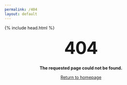 ```yaml
---
permalink: /404
layout: default
---
```


{% include head.html %}

<style type="text/css" media="screen">
  .container {
    margin: 10px auto;
    max-width: 600px;
    text-align: center;
  }
  h1 {
    margin: 30px 0;
    font-size: 4em;
    line-height: 1;
    letter-spacing: -1px;
  }
</style>

<script>
<!--- this script automatically redirects from the social links to their websites and automatically swaps cases of paths to lowercase to ensure that links go to the correct page. if another url overides this it will default to the other one --->
var array = [ 
{%- for item in site.minima.social_links -%}
  {% capture entry %}{from: "/{{item.platform}}", to: "{{item.user_url}}"},
    {%- if item.from -%}
      {from: "/{{item.from}}", to: "{{item.user_url}}"},
    {%- endif %}
  {% endcapture %}
  {{entry}}
{%- endfor -%}
];

function normalizePath(path) {
  let normalizedPath = path.replace(/^\/|\/$/g, '');
  if (normalizedPath !== '') {
    normalizedPath += '/';
  }
  return normalizedPath;
}

function arePathsEqual(path1, path2) {
  return normalizePath(path1) === normalizePath(path2);
}
var reLow = true;
len = array.length;
for (i = 0; i < len; i++) {
  if(arePathsEqual(array[i].from,window.location.pathname.toLowerCase())) {
    location.replace(array[i].to);
    reLow = false
  };
};
currentURL = window.location.href;
lowerCaseURL = currentURL.toLowerCase();
if (currentURL != lowerCaseURL && reLow) {
  location.replace(lowerCaseURL);
};
</script>

<div class="container" id="404">
  <h1>404</h1>

  <p><strong>The requested page could not be found.</strong></p>
  <p><a href="/">Return to homepage</a></p>
</div>



